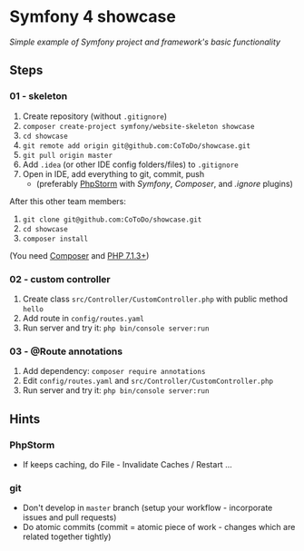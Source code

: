 # Symfony 4 showcase

*Simple example of Symfony project and framework's basic functionality*

## Steps

### 01 - skeleton

1. Create repository (without `.gitignore`)
2. `composer create-project symfony/website-skeleton showcase`
3. `cd showcase`
4. `git remote add origin git@github.com:CoToDo/showcase.git`
5. `git pull origin master`
6. Add `.idea` (or other IDE config folders/files) to `.gitignore` 
7. Open in IDE, add everything to git, commit, push
   * (preferably [PhpStorm](https://www.jetbrains.com/phpstorm/) with *Symfony*, *Composer*, and *.ignore* plugins)
   
After this other team members:

1. `git clone git@github.com:CoToDo/showcase.git`
2. `cd showcase`
3. `composer install`

(You need [Composer](https://getcomposer.org) and [PHP 7.1.3+](https://symfony.com/doc/current/reference/requirements.html))

### 02 - custom controller

1. Create class `src/Controller/CustomController.php` with public method `hello`
2. Add route in `config/routes.yaml`
3. Run server and try it: `php bin/console server:run`

### 03 - @Route annotations

1. Add dependency: `composer require annotations`
2. Edit `config/routes.yaml` and `src/Controller/CustomController.php`
3. Run server and try it: `php bin/console server:run`

## Hints

### PhpStorm

* If keeps caching, do File - Invalidate Caches / Restart ...

### git

* Don't develop in `master` branch (setup your workflow - incorporate issues and pull requests)
* Do atomic commits (commit = atomic piece of work - changes which are related together tightly)
